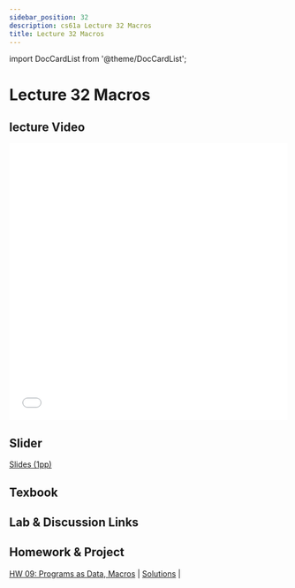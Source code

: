 ```yaml
---
sidebar_position: 32
description: cs61a Lecture 32 Macros
title: Lecture 32 Macros
---
```


import DocCardList from '@theme/DocCardList';


# Lecture 32 Macros
## lecture Video

<iframe src="//player.bilibili.com/player.html?aid=277746636&bvid=BV17c411f78k&cid=1311465503&p=1&high_quality=1&danmaku=0" scrolling="no" border="0" frameborder="no" framespacing="0" allowfullscreen="true" allowfullscreen="allowfullscreen" width="100%" height="500" scrolling="no" frameborder="0" sandbox="allow-top-navigation allow-same-origin allow-forms allow-scripts"> </iframe>

## Slider
[Slides (1pp)](/resource/cs61a/32-Macros_1pp.pdf)
## Texbook


## Lab & Discussion Links


## Homework & Project
[HW 09: Programs as Data, Macros](../homework/hw09.md) | [Solutions](../homework/sol-hw09.md) | 


<DocCardList />

